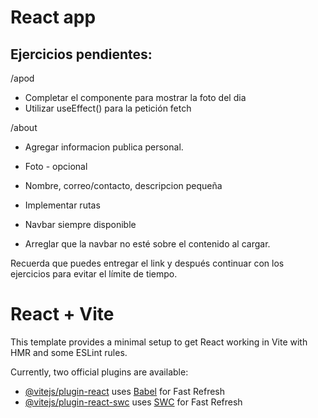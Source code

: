 # React app

## Ejercicios pendientes:

/apod
- Completar el componente para mostrar la foto del dia
- Utilizar useEffect() para la petición fetch

/about
- Agregar informacion publica personal.
- Foto - opcional
- Nombre, correo/contacto, descripcion pequeña

- Implementar rutas
- Navbar siempre disponible
- Arreglar que la navbar no esté sobre el contenido al cargar.

Recuerda que puedes entregar el link y después continuar con los ejercicios para evitar el límite de tiempo.

# React + Vite

This template provides a minimal setup to get React working in Vite with HMR and some ESLint rules.

Currently, two official plugins are available:

- [@vitejs/plugin-react](https://github.com/vitejs/vite-plugin-react/blob/main/packages/plugin-react/README.md) uses [Babel](https://babeljs.io/) for Fast Refresh
- [@vitejs/plugin-react-swc](https://github.com/vitejs/vite-plugin-react-swc) uses [SWC](https://swc.rs/) for Fast Refresh
